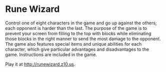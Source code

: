 Rune Wizard
===========

Control one of eight characters in the game and go up against the others; each opponent is harder than the last. The purpose of the game is to prevent your screen from filling to the top with blocks while eliminating those blocks in the right manner to send the most damage to the opponent. The game also features special items and unique abilities for each character, which give particular advantages and disadvantages to the game. Instructions are included in the game.

Play it at http://runewizard.z10.us.
